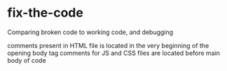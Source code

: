 # fix-the-code
Comparing broken code to working code, and debugging

comments present in HTML file is located in the very beginning of the opening body tag
comments for JS and CSS files are located before main body of code
